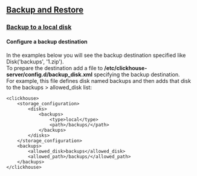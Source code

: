 ## [Backup and Restore](https://clickhouse.com/docs/en/operations/backup)
### [Backup to a local disk](https://clickhouse.com/docs/en/operations/backup#backup-to-a-local-disk)
#### Configure a backup destination
In the examples below you will see the backup destination specified like Disk('backups', '1.zip').    
To prepare the destination add a file to **/etc/clickhouse-server/config.d/backup_disk.xml** specifying the backup destination.    
For example, this file defines disk named backups and then adds that disk to the backups > allowed_disk list:
```
<clickhouse>
    <storage_configuration>
        <disks>
            <backups>
                <type>local</type>
                <path>/backups/</path>
            </backups>
        </disks>
    </storage_configuration>
    <backups>
        <allowed_disk>backups</allowed_disk>
        <allowed_path>/backups/</allowed_path>
    </backups>
</clickhouse>
```
